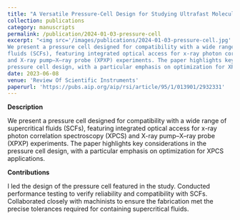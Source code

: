 ```yaml
---
title: "A Versatile Pressure-Cell Design for Studying Ultrafast Molecular-Dynamics in Supercritical Fluids using Coherent Multi-Pulse X-ray Scattering "
collection: publications
category: manuscripts
permalink: /publication/2024-01-03-pressure-cell
excerpt: "<img src='/images/publications/2024-01-03-pressure-cell.jpg' width='600'><br/>
We present a pressure cell designed for compatibility with a wide range of supercritical
fluids (SCFs), featuring integrated optical access for x-ray photon correlation spectroscopy (XPCS)
and X-ray pump–X–ray probe (XPXP) experiments. The paper highlights key considerations in the
pressure cell design, with a particular emphasis on optimization for XPCS applications."
date: 2023-06-08
venue: 'Review Of Scientific Instruments'
paperurl: 'https://pubs.aip.org/aip/rsi/article/95/1/013901/2932331'
---
```


**Description**

We present a pressure cell designed for compatibility with a wide range of supercritical fluids
(SCFs), featuring integrated optical access for x-ray photon correlation spectroscopy (XPCS) and
X-ray pump–X–ray probe (XPXP) experiments. The paper highlights key considerations in the pressure
cell design, with a particular emphasis on optimization for XPCS applications.

**Contributions**

I led the design of the pressure cell featured in the study. Conducted performance testing to
verify reliability and compatibility with SCFs. Collaborated closely with machinists to ensure the
fabrication met the precise tolerances required for containing supercritical fluids.
